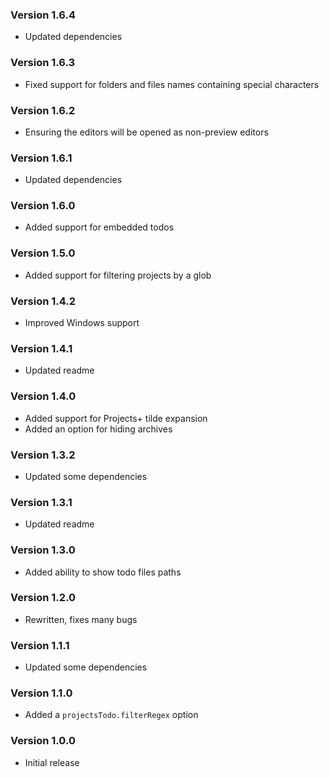 ### Version 1.6.4
- Updated dependencies

### Version 1.6.3
- Fixed support for folders and files names containing special characters

### Version 1.6.2
- Ensuring the editors will be opened as non-preview editors

### Version 1.6.1
- Updated dependencies

### Version 1.6.0
- Added support for embedded todos

### Version 1.5.0
- Added support for filtering projects by a glob

### Version 1.4.2
- Improved Windows support

### Version 1.4.1
- Updated readme

### Version 1.4.0
- Added support for Projects+ tilde expansion
- Added an option for hiding archives

### Version 1.3.2
- Updated some dependencies

### Version 1.3.1
- Updated readme

### Version 1.3.0
- Added ability to show todo files paths

### Version 1.2.0
- Rewritten, fixes many bugs

### Version 1.1.1
- Updated some dependencies

### Version 1.1.0
- Added a `projectsTodo.filterRegex` option

### Version 1.0.0
- Initial release

